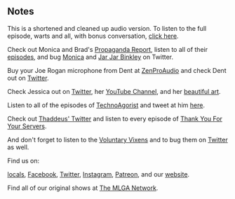 ## Notes

This is a shortened and cleaned up audio version. To listen to the full episode, warts and all, with bonus conversation, [click here](https://youtu.be/aauFmB0-JHo).

Check out Monica and Brad's [Propaganda Report](https://www.thepropreport.com/), listen to all of their [episodes](https://directory.libsyn.com/shows/view/id/propagandareport), and bug [Monica](https://twitter.com/MonicaPerezShow) and [Jar Jar Binkley](https://twitter.com/freedomactradio) on Twitter.

Buy your Joe Rogan microphone from Dent at [ZenProAudio](https://zenproaudio.com/) and check Dent out on [Twitter](https://twitter.com/dentintheworld).

Check Jessica out on [Twitter](https://twitter.com/LibtKitWitch), her [YouTube Channel](https://www.youtube.com/c/JessicaGreenLibertarianKitchenWitch), and her [beautiful art](https://www.instagram.com/sovereigncookiesart/).

Listen to all of the episodes of [TechnoAgorist](https://technoagorist.com/) and tweet at him [here](https://twitter.com/technoagorist).

Check out [Thaddeus' Twitter](https://twitter.com/nickwaye) and listen to every episode of [Thank You For Your Servers](https://thankyouforyourservers.com/).

And don't forget to listen to the [Voluntary Vixens](https://voluntaryvixens.com/) and to bug them on [Twitter](https://twitter.com/VixensVoluntary) as well.

Find us on:

[locals](https://makelibertygreatagain.locals.com/), [Facebook](https://facebook.com/thisismlga), [Twitter](https://twitter.com/thisismlga), [Instagram](https://instagram.com/thisismlga), [Patreon](https://www.patreon.com/ThisIsMLGA), and our [website](https://thisismlga.com).

Find all of our original shows at [The MLGA Network](https://mlganetwork.com).
